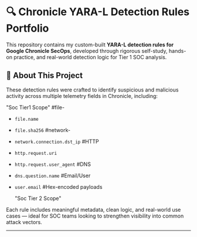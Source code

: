 # 🔍 Chronicle YARA-L Detection Rules Portfolio

This repository contains my custom-built **YARA-L detection rules for Google Chronicle SecOps**, developed through rigorous self-study, hands-on practice, and real-world detection logic for Tier 1 SOC analysis.

## 📌 About This Project

These detection rules were crafted to identify suspicious and malicious activity across multiple telemetry fields in Chronicle, including:
 
  "Soc Tier1 Scope"
  #file-
- `file.name`
- `file.sha256`
  #network-
- `network.connection.dst_ip`
  #HTTP
- `http.request.uri`
- `http.request.user_agent`
  #DNS
- `dns.question.name`
  #Email/User
- `user.email`
  #Hex-encoded payloads

  "Soc Tier 2 Scope"

Each rule includes meaningful metadata, clean logic, and real-world use cases — ideal for SOC teams looking to strengthen visibility into common attack vectors.

---
